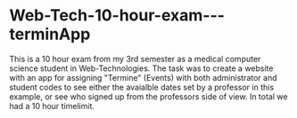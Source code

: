 # Web-Tech-10-hour-exam---terminApp
This is a 10 hour exam from my 3rd semester as a medical computer science student in Web-Technologies.
The task was to create a website with an app for assigning "Termine" (Events) with both administrator and student codes to see either the avaialble dates set by a professor in this example, or see who signed up from the professors side of view.
In total we had a 10 hour timelimit.
